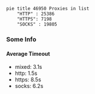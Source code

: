 
```mermaid
pie title 46950 Proxies in list
    "HTTP" : 25386
    "HTTPS": 7198
    "SOCKS" : 19805
```

### Some Info
#### Average Timeout

- mixed: 3.1s
- http: 1.5s
- https: 8.5s
- socks: 6.2s